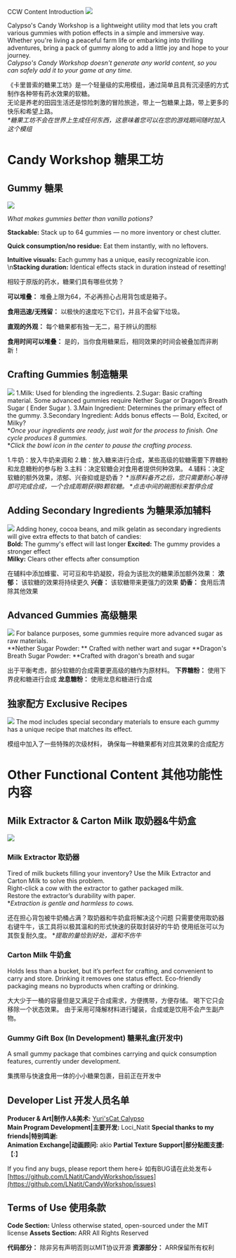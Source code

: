 CCW Content Introduction
![](img/logo.png)

Calypso's Candy Workshop is a lightweight utility mod that lets you craft various gummies with potion effects in a simple and immersive way.  
Whether you're living a peaceful farm life or embarking into thrilling adventures, bring a pack of gummy along to add a little joy and hope to your journey.  
_Calypso's Candy Workshop doesn't generate any world content, so you can safely add it to your game at any time._

《卡里普索的糖果工坊》是一个轻量级的实用模组，通过简单且具有沉浸感的方式制作各种带有药水效果的软糖。  
无论是养老的田园生活还是惊险刺激的冒险旅途，带上一包糖果上路，带上更多的快乐和希望上路。  
_*糖果工坊不会在世界上生成任何东西，这意味着您可以在您的游戏期间随时加入这个模组_

# Candy Workshop 糖果工坊

## Gummy 糖果
![](img/img1.png)

_What makes gummies better than vanilla potions?_  

**Stackable:** Stack up to 64 gummies — no more inventory or chest clutter.

**Quick consumption/no residue:** Eat them instantly, with no leftovers.  

**Intuitive visuals:** Each gummy has a unique, easily recognizable icon.
\n**Stacking duration:** Identical effects stack in duration instead of resetting!

相较于原版的药水，糖果们具有哪些优势？

**可以堆叠：** 堆叠上限为64，不必再担心占用背包或是箱子。

**食用迅速/无残留：** 以极快的速度吃下它们，并且不会留下垃圾。

**直观的外观：** 每个糖果都有独一无二，易于辨认的图标

**食用时间可以堆叠：** 是的，当你食用糖果后，相同效果的时间会被叠加而非刷新！

## Crafting Gummies 制造糖果
![](img/img2.gif)
1.Milk: Used for blending the ingredients.
2.Sugar: Basic crafting material. Some advanced gummies require Nether Sugar or Dragon’s Breath Sugar ( Ender Sugar ).
3.Main Ingredient: Determines the primary effect of the gummy.
3.Secondary Ingredient: Adds bonus effects — Bold, Excited, or Milky?  
**Once your ingredients are ready, just wait for the process to finish. One cycle produces 8 gummies.*  
**Click the bowl icon in the center to pause the crafting process.*

1.牛奶：放入牛奶来调和
2.糖：放入糖来进行合成，某些高级的软糖需要下界糖粉和龙息糖粉的参与粉
3.主料：决定软糖会对食用者提供何种效果。
4.辅料：决定软糖的额外效果，浓郁、兴奋抑或是奶香？
**当原料备齐之后，您只需要耐心等待即可完成合成，一个合成周期获得8颗软糖。*
**点击中间的碗图标来暂停合成*

## Adding Secondary Ingredients 为糖果添加辅料
![](img/img3.png)
Adding honey, cocoa beans, and milk gelatin as secondary ingredients will give extra effects to that batch of candies:  
**Bold:** The gummy's effect will last longer
**Excited:** The gummy provides a stronger effect  
**Milky:** Clears other effects after consumption

在辅料中添加蜂蜜、可可豆和牛奶凝胶，将会为该批次的糖果添加额外效果：
**浓郁：** 该软糖的效果将持续更久
**兴奋：** 该软糖带来更强力的效果
**奶香：** 食用后清除其他效果

## Advanced Gummies 高级糖果
![](img/img4.png)
For balance purposes, some gummies require more advanced sugar as raw materials.  
**Nether Sugar Powder: ** Crafted with nether wart and sugar
**Dragon's Breath Sugar Powder: **Crafted with dragon's breath and sugar

出于平衡考虑，部分软糖的合成需要更高级的糖作为原材料。
**下界糖粉：** 使用下界疣和糖进行合成
**龙息糖粉：** 使用龙息和糖进行合成

## 独家配方 Exclusive Recipes
![](img/img5.png)
The mod includes special secondary materials to ensure each gummy has a unique recipe that matches its effect.

模组中加入了一些特殊的次级材料，
确保每一种糖果都有对应其效果的合成配方

# Other Functional Content 其他功能性内容
## Milk Extractor & Carton Milk 取奶器&牛奶盒
![](img/img5.png)
### Milk Extractor 取奶器
Tired of milk buckets filling your inventory? Use the Milk Extractor and Carton Milk to solve this problem.  
Right-click a cow with the extractor to gather packaged milk.  
Restore the extractor’s durability with paper.  
**Extraction is gentle and harmless to cows.*

还在担心背包被牛奶桶占满？取奶器和牛奶盒将解决这个问题
只需要使用取奶器右键牛牛，该工具将以极其温和的形式快速的获取封装好的牛奶
使用纸张可以为其恢复耐久度。
**提取的量恰到好处，温和不伤牛*

### Carton Milk 牛奶盒
Holds less than a bucket, but it’s perfect for crafting, and convenient to carry and store.
Drinking it removes one status effect.
Eco-friendly packaging means no byproducts when crafting or drinking.

大大少于一桶的容量但是又满足于合成需求，方便携带，方便存储。
喝下它只会移除一个状态效果。
由于采用可降解材料进行罐装，合成或是饮用不会产生副产物。

### Gummy Gift Box (In Development) 糖果礼盒(开发中)
A small gummy package that combines carrying and quick consumption features, currently under development.

集携带与快速食用一体的小小糖果包裹，目前正在开发中

## Developer List 开发人员名单
**Producer & Art|制作人&美术:** [Yuri'sCat Calypso](https://space.bilibili.com/1704421)  
**Main Program Development|主要开发:** Loci_Natit
**Special thanks to my friends|特别鸣谢:**  
**Animation Exchange|动画顾问:** akio
**Partial Texture Support|部分贴图支援:** 【:】

If you find any bugs, please report them here↓
如有BUG请在此处发布↓
[https://github.com/LNatit/CandyWorkshop/issues](https://github.com/LNatit/CandyWorkshop/issues)

## Terms of Use 使用条款
**Code Section:** Unless otherwise stated, open-sourced under the MIT license
**Assets Section:** ARR All Rights Reserved

**代码部分：** 除非另有声明否则以MIT协议开源
**资源部分：** ARR保留所有权利

